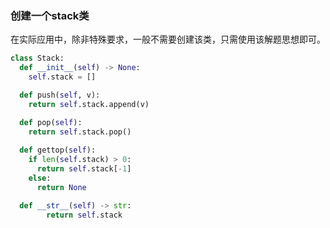 ### 创建一个stack类
在实际应用中，除非特殊要求，一般不需要创建该类，只需使用该解题思想即可。

```python
class Stack:
  def __init__(self) -> None:
    self.stack = []

  def push(self, v):
    return self.stack.append(v)

  def pop(self):
    return self.stack.pop()
  
  def gettop(self):
    if len(self.stack) > 0:
      return self.stack[-1]
    else:
      return None

  def __str__(self) -> str:
        return self.stack
```
